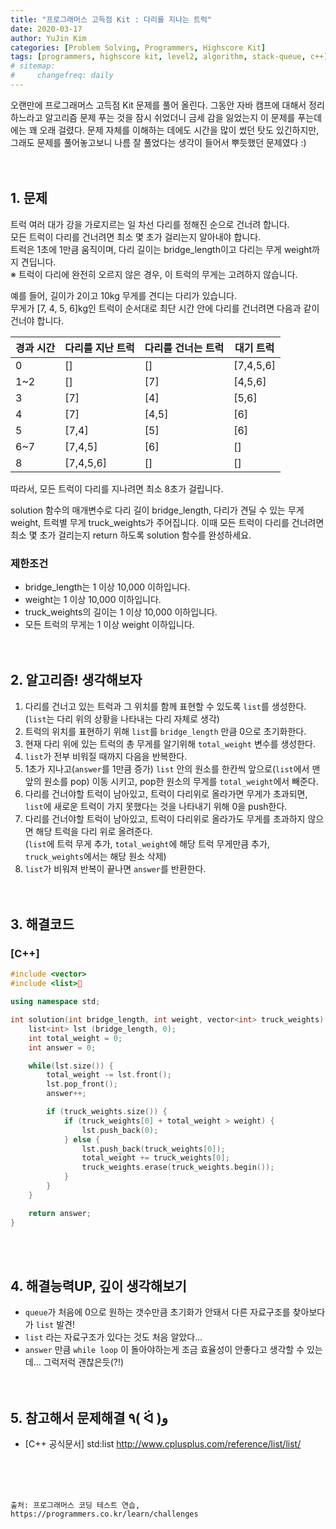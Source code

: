 ```yaml
---
title: "프로그래머스 고득점 Kit : 다리를 지나는 트럭"
date: 2020-03-17
author: YuJin Kim
categories: [Problem Solving, Programmers, Highscore Kit]
tags: [programmers, highscore kit, level2, algorithm, stack-queue, c++]
# sitemap:
#     changefreq: daily
---
```


오랜만에 프로그래머스 고득점 Kit 문제를 풀어 올린다. 그동안 자바 캠프에 대해서 정리하느라고 알고리즘 문제 푸는 것을 잠시 쉬었더니 금세 감을 잃었는지 이 문제를 푸는데에는 꽤 오래 걸렸다. 문제 자체를 이해하는 데에도 시간을 많이 썼던 탓도 있긴하지만, 그래도 문제를 풀어놓고보니 나름 잘 풀었다는 생각이 들어서 뿌듯했던 문제였다 :)  
<br/>
<br/>

## 1. 문제

트럭 여러 대가 강을 가로지르는 일 차선 다리를 정해진 순으로 건너려 합니다.  
모든 트럭이 다리를 건너려면 최소 몇 초가 걸리는지 알아내야 합니다.  
트럭은 1초에 1만큼 움직이며, 다리 길이는 bridge_length이고 다리는 무게 weight까지 견딥니다.  
※ 트럭이 다리에 완전히 오르지 않은 경우, 이 트럭의 무게는 고려하지 않습니다.

예를 들어, 길이가 2이고 10kg 무게를 견디는 다리가 있습니다.  
무게가 [7, 4, 5, 6]kg인 트럭이 순서대로 최단 시간 안에 다리를 건너려면 다음과 같이 건너야 합니다.

| 경과 시간 | 다리를 지난 트럭 | 다리를 건너는 트럭 | 대기 트럭 |
| --------- | ---------------- | ------------------ | --------- |
| 0         | []               | []                 | [7,4,5,6] |
| 1~2       | []               | [7]                | [4,5,6]   |
| 3         | [7]              | [4]                | [5,6]     |
| 4         | [7]              | [4,5]              | [6]       |
| 5         | [7,4]            | [5]                | [6]       |
| 6~7       | [7,4,5]          | [6]                | []        |
| 8         | [7,4,5,6]        | []                 | []        |

따라서, 모든 트럭이 다리를 지나려면 최소 8초가 걸립니다.

solution 함수의 매개변수로 다리 길이 bridge_length, 다리가 견딜 수 있는 무게 weight, 트럭별 무게 truck_weights가 주어집니다. 이때 모든 트럭이 다리를 건너려면 최소 몇 초가 걸리는지 return 하도록 solution 함수를 완성하세요.

### 제한조건

- bridge_length는 1 이상 10,000 이하입니다.
- weight는 1 이상 10,000 이하입니다.
- truck_weights의 길이는 1 이상 10,000 이하입니다.
- 모든 트럭의 무게는 1 이상 weight 이하입니다.
  <br/><br/><br/>

## 2. 알고리즘! 생각해보자

1. 다리를 건너고 있는 트럭과 그 위치를 함께 표현할 수 있도록 `list`를 생성한다.  
   (`list`는 다리 위의 상황을 나타내는 다리 자체로 생각)
2. 트럭의 위치를 표현하기 위해 `list`를 `bridge_length` 만큼 0으로 초기화한다.
3. 현재 다리 위에 있는 트럭의 총 무게를 알기위해 `total_weight` 변수를 생성한다.
4. `list`가 전부 비워질 때까지 다음을 반복한다.
5. 1초가 지나고(`answer`를 1만큼 증가) `list` 안의 원소를 한칸씩 앞으로(`list`에서 맨 앞의 원소를 pop) 이동 시키고, pop한 원소의 무게를 `total_weight`에서 빼준다.
6. 다리를 건너야할 트럭이 남아있고, 트럭이 다리위로 올라가면 무게가 초과되면,  
   `list`에 새로운 트럭이 가지 못했다는 것을 나타내기 위해 0을 push한다.
7. 다리를 건너야할 트럭이 남아있고, 트럭이 다리위로 올라가도 무게를 초과하지 않으면 해당 트럭을 다리 위로 올려준다.  
   (`list`에 트럭 무게 추가, `total_weight`에 해당 트럭 무게만큼 추가, `truck_weights`에서는 해당 원소 삭제)
8. `list`가 비워져 반복이 끝나면 `answer`를 반환한다.  
   <br/><br/>

## 3. 해결코드

### [C++]

```c++
#include <vector>
#include <list>

using namespace std;

int solution(int bridge_length, int weight, vector<int> truck_weights) {
    list<int> lst (bridge_length, 0);
    int total_weight = 0;
    int answer = 0;

    while(lst.size()) {
        total_weight -= lst.front();
        lst.pop_front();
        answer++;

        if (truck_weights.size()) {
            if (truck_weights[0] + total_weight > weight) {
                lst.push_back(0);
            } else {
                lst.push_back(truck_weights[0]);
                total_weight += truck_weights[0];
                truck_weights.erase(truck_weights.begin());
            }
        }
    }

    return answer;
}
```

<br/><br/>

## 4. 해결능력UP, 깊이 생각해보기

- `queue`가 처음에 0으로 원하는 갯수만큼 초기화가 안돼서 다른 자료구조를 찾아보다가 `list` 발견!
- `list` 라는 자료구조가 있다는 것도 처음 알았다...
- `answer` 만큼 `while loop` 이 돌아야하는게 조금 효율성이 안좋다고 생각할 수 있는데... 그럭저럭 괜찮은듯(?!)
  <br/><br/><br/>

## 5. 참고해서 문제해결 ٩( ᐛ )و

- [C++ 공식문서] std:list <http://www.cplusplus.com/reference/list/list/>

<br/><br/><br/>

```
출처: 프로그래머스 코딩 테스트 연습, https://programmers.co.kr/learn/challenges
```
